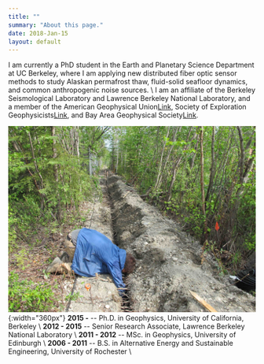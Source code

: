 ```yaml
---
title: ""
summary: "About this page."
date: 2018-Jan-15
layout: default
---
```

I am currently a PhD student in the Earth and Planetary Science Department at UC Berkeley, where I am applying new distributed fiber optic sensor methods to study Alaskan permafrost thaw, fluid-solid seafloor dynamics, and common anthropogenic noise sources.
\\
I am an affiliate of the Berkeley Seismological Laboratory and Lawrence Berkeley National Laboratory, and a member of the American Geophysical Union[Link](https://sites.agu.org/), Society of Exploration Geophysicists[Link](https://seg.org/), and Bay Area Geophysical Society[Link](http://bayareageophysicalsociety.org/).

![Researcher Portrait](assets/images/fairbanks/nateTrench.JPG "nateTrench"){:width="360px"}
**2015 -**			-- Ph.D. in Geophysics, University of California, Berkeley
\\
**2012 - 2015** -- Senior Research Associate, Lawrence Berkeley National Laboratory
\\
**2011 - 2012** -- MSc. in Geophysics, University of Edinburgh
\\
**2006 - 2011** -- B.S. in Alternative Energy and Sustainable Engineering, University of Rochester
\\
